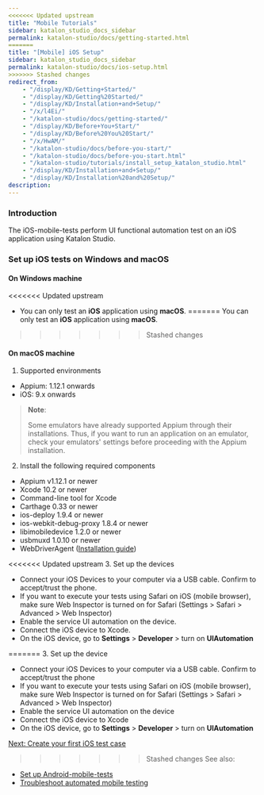 ```yaml
---
<<<<<<< Updated upstream
title: "Mobile Tutorials"
sidebar: katalon_studio_docs_sidebar
permalink: katalon-studio/docs/getting-started.html
=======
title: "[Mobile] iOS Setup"
sidebar: katalon_studio_docs_sidebar
permalink: katalon-studio/docs/ios-setup.html
>>>>>>> Stashed changes
redirect_from:
    - "/display/KD/Getting+Started/"
    - "/display/KD/Getting%20Started/"
    - "/display/KD/Installation+and+Setup/"
    - "/x/l4Ei/"
    - "/katalon-studio/docs/getting-started/"
    - "/display/KD/Before+You+Start/"
    - "/display/KD/Before%20You%20Start/"
    - "/x/HwAM/"
    - "/katalon-studio/docs/before-you-start/"
    - "/katalon-studio/docs/before-you-start.html"
    - "/katalon-studio/tutorials/install_setup_katalon_studio.html"
    - "/display/KD/Installation+and+Setup/"
    - "/display/KD/Installation%20and%20Setup/"
description:
---
```


### Introduction

   The iOS-mobile-tests perform UI functional automation test on an iOS application using Katalon Studio.

### Set up iOS tests on Windows and macOS
   
   #### On Windows machine
   
<<<<<<< Updated upstream
   * You can only test an **iOS** application using **macOS**. 
=======
   You can only test an **iOS** application using **macOS**. 
>>>>>>> Stashed changes

   #### On macOS machine
   
   1. Supported environments

   * Appium: 1.12.1 onwards
   * iOS: 9.x onwards
   
   > **Note**:
   >
   > Some emulators have already supported Appium through their installations. Thus, if you want to run an application on an emulator, check your emulators' settings before proceeding with the Appium installation.
   
   2. Install the following required components
   
   * Appium v1.12.1 or newer
   * Xcode 10.2 or newer
   * Command-line tool for Xcode
   * Carthage 0.33 or newer
   * ios-deploy 1.9.4 or newer
   * ios-webkit-debug-proxy 1.8.4 or newer
   * libimobiledevice 1.2.0 or newer
   * usbmuxd 1.0.10 or newer
   * WebDriverAgent ([Installation guide](https://docs.katalon.com/katalon-studio/docs/mobile-on-macos.html#reference-installation-guide))
   
<<<<<<< Updated upstream
   3. Set up the devices
   
   * Connect your iOS Devices to your computer via a USB cable. Confirm to accept/trust the phone.
   * If you want to execute your tests using Safari on iOS (mobile browser), make sure Web Inspector is turned on for Safari (Settings > Safari > Advanced > Web Inspector)
   * Enable the service UI automation on the device.
   * Connect the iOS device to Xcode.
   * On the iOS device, go to **Settings** > **Developer** > turn on **UIAutomation**
   
=======
   3. Set up the device
   
   * Connect your iOS Devices to your computer via a USB cable. Confirm to accept/trust the phone
   * If you want to execute your tests using Safari on iOS (mobile browser), make sure Web Inspector is turned on for Safari (Settings > Safari > Advanced > Web Inspector)
   * Enable the service UI automation on the device
   * Connect the iOS device to Xcode
   * On the iOS device, go to **Settings** > **Developer** > turn on **UIAutomation**
   
   [Next: Create your first iOS test case](link)

>>>>>>> Stashed changes
   See also: 
   
   * [Set up Android-mobile-tests](https://docs.katalon.com/katalon-studio/docs/mobile-on-macos.html)
   * [Troubleshoot automated mobile testing](https://docs.katalon.com/katalon-studio/docs/troubleshooting-automated-mobile-testing.html)
   </details>
  